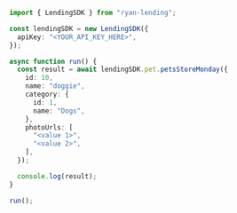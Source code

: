 <!-- Start SDK Example Usage [usage] -->
```typescript
import { LendingSDK } from "ryan-lending";

const lendingSDK = new LendingSDK({
  apiKey: "<YOUR_API_KEY_HERE>",
});

async function run() {
  const result = await lendingSDK.pet.petsStoreMonday({
    id: 10,
    name: "doggie",
    category: {
      id: 1,
      name: "Dogs",
    },
    photoUrls: [
      "<value 1>",
      "<value 2>",
    ],
  });

  console.log(result);
}

run();

```
<!-- End SDK Example Usage [usage] -->